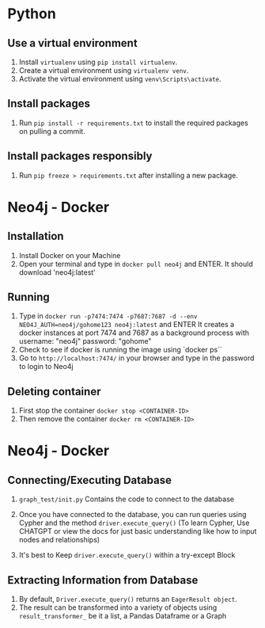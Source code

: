 # Python 
## Use a virtual environment
1. Install `virtualenv` using `pip install virtualenv`.
2. Create a virtual environment using `virtualenv venv`.
3. Activate the virtual environment using `venv\Scripts\activate`.

## Install packages
1. Run `pip install -r requirements.txt` to install the required packages on pulling a commit.

## Install packages responsibly
1. Run `pip freeze > requirements.txt` after installing a new package.


# Neo4j - Docker
## Installation
1. Install Docker on your Machine
2. Open your terminal and type in `docker pull neo4j` and ENTER. It should download 'neo4j:latest'

## Running
1. Type in `docker run -p7474:7474 -p7687:7687 -d --env NEO4J_AUTH=neo4j/gohome123 neo4j:latest` and ENTER
   It creates a docker instances at port 7474 and 7687 as a background process with
   username: "neo4j"
   password: "gohome"
2. Check to see if docker is running the image using `docker ps``
3. Go to `http://localhost:7474/` in your browser and type in the password to login to Neo4j

## Deleting container
1. First stop the container `docker stop <CONTAINER-ID>`
2. Then remove the container `docker rm <CONTAINER-ID>`

# Neo4j - Docker
## Connecting/Executing Database
1. `graph_test/init.py` Contains the code to connect to the database 
2. Once you have connected to the database, you can run queries using Cypher and the method `driver.execute_query()`
(To learn Cypher, Use CHATGPT or view the docs for just basic understanding like how to input nodes and relationships)

3. It's best to Keep `driver.execute_query()` within a try-except Block

## Extracting Information from Database
1. By default, `Driver.execute_query()` returns an `EagerResult object`.
2. The result can be transformed into a variety of objects using `result_transformer_` be it a list, a Pandas Dataframe or a Graph 